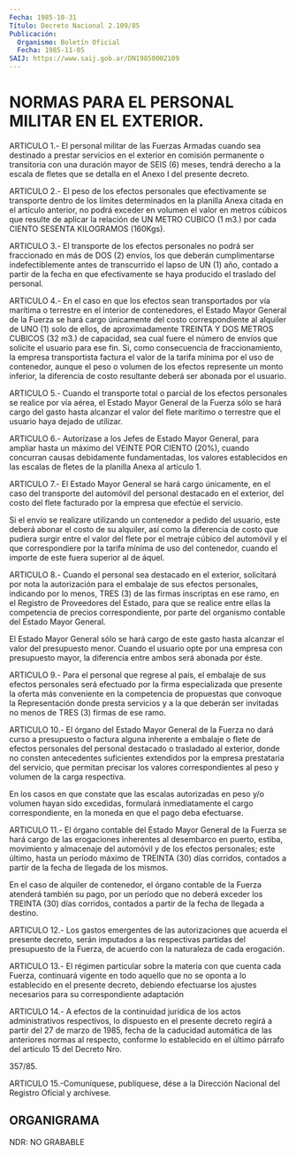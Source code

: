 ```yaml
---
Fecha: 1985-10-31
Título: Decreto Nacional 2.109/85
Publicación:
  Organismo: Boletín Oficial
  Fecha: 1985-11-05
SAIJ: https://www.saij.gob.ar/DN19850002109
---
```

# NORMAS PARA EL PERSONAL MILITAR EN EL EXTERIOR.

<a id="1"></a>
ARTICULO  1.- El personal militar de las Fuerzas Armadas cuando sea destinado  a    prestar   servicios  en  el  exterior  en  comisión permanente o transitoria con  una duración mayor de SEIS (6) meses, tendrá derecho a la escala de fletes  que  se detalla en el Anexo I del presente decreto.

<a id="2"></a>
ARTICULO  2.-  El  peso de los efectos personales que efectivamente se transporte dentro  de  los  límites  determinados en la planilla Anexa citada en el artículo anterior, no  podrá  exceder en volumen el valor en metros cúbicos que resulte de aplicar  la  relación  de UN  METRO  CUBICO  (1  m3.)  por  cada  CIENTO  SESENTA  KILOGRAMOS (160Kgs).

<a id="3"></a>
ARTICULO  3.-  El transporte de los efectos personales no podrá ser fraccionado en más de DOS (2) envíos, los que deberán cumplimentarse indefectiblemente  antes de transcurrido el lapso de UN (1) año, contado a partir de la  fecha  en  que efectivamente se haya producido el traslado del personal.

<a id="4"></a>
ARTICULO  4.-  En el caso en que los efectos sean transportados por vía marítima o terrestre  en el interior de contenedores, el Estado Mayor General de la Fuerza  se  hará  cargo  únicamente  del  costo correspondiente    al  alquiler  de  UNO  (1)  solo  de  ellos,  de aproximadamente  TREINTA    Y   DOS  METROS  CUBICOS  (32  m3.)  de capacidad,  sea cual fuere el número  de  envíos  que  solicite  el usuario para  ese fin. Si, como consecuencia de fraccionamiento, la empresa transportista  factura  el valor de la tarifa mínima por el uso  de  contenedor,  aunque  el peso  o  volumen  de  los  efectos represente un monto inferior, la  diferencia  de  costo  resultante deberá ser abonada por el usuario.

<a id="5"></a>
ARTICULO  5.-  Cuando  el transporte total o parcial de los efectos personales se realice por  vía aérea, el Estado Mayor General de la Fuerza sólo se hará cargo del  gasto  hasta  alcanzar  el valor del flete marítimo o terrestre que el usuario haya dejado de  utilizar.

<a id="6"></a>
ARTICULO  6.-  Autorízase a los Jefes de Estado Mayor General, para ampliar  hasta un  máximo  del  VEINTE  POR  CIENTO  (20%),  cuando concurran causas debidamente fundamentadas, los valores establecidos  en  las  escalas  de  fletes  de la planilla Anexa al artículo 1.

<a id="7"></a>
ARTICULO  7.-  El Estado Mayor General se hará cargo únicamente, en el caso del transporte  del  automóvil del personal destacado en el exterior, del costo del flete  facturado por la empresa que efectúe el servicio.

Si el envío se realizare utilizando  un  contenedor  a  pedido  del usuario,  este  deberá  abonar el costo de su alquiler, así como la diferencia de costo que pudiera  surgir  entre  el  valor del flete por el metraje cúbico del automóvil y el que correspondiere  por la tarifa  mínima  de  uso  del  contenedor, cuando el importe de este fuera superior al de áquel.

<a id="8"></a>
ARTICULO  8.-  Cuando  el  personal  sea  destacado en el exterior, solicitará  por  nota  la  autorización  para el  embalaje  de  sus efectos personales, indicando por lo menos,  TRES (3) de las firmas inscriptas en ese ramo, en el Registro de Proveedores  del  Estado, para   que  se  realice  entre  ellas  la  competencia  de  precios correspondiente,  por parte del organismo contable del Estado Mayor General.

El Estado Mayor General  sólo  se  hará  cargo  de este gasto hasta alcanzar  el  valor del presupuesto menor. Cuando el  usuario  opte por una empresa  con  presupuesto  mayor, la diferencia entre ambos será abonada por éste.

<a id="9"></a>
ARTICULO  9.-  Para el personal que regrese al país, el embalaje de sus efectos personales  será  efectuado  por la firma especializada que  presente  la  oferta  más  conveniente en  la  competencia  de propuestas que convoque la Representación  donde presta servicios y a la que deberán ser invitadas no menos de TRES  (3)  firmas de ese ramo.

<a id="10"></a>
ARTICULO  10.-  El  órgano del Estado Mayor General de la Fuerza no dará curso a presupuesto  o  factura  alguna inherente a embalaje o flete de efectos personales del personal  destacado o trasladado al exterior, donde no consten antecedentes suficientes  extendidos por la  empresa  prestataria  del  servicio, que permitan precisar  los valores correspondientes al peso  y volumen de la carga respectiva.

En los casos en que constate que las  escalas  autorizadas  en peso y/o  volumen  hayan  sido  excedidas,  formulará  inmediatamente el cargo correspondiente, en la moneda en que el pago deba efectuarse.

<a id="11"></a>
ARTICULO  11.-  El  órgano  contable del Estado Mayor General de la Fuerza se hará cargo de las erogaciones  inherentes  al  desembarco en puerto, estiba, movimiento y almacenaje del automóvil y  de  los efectos  personales;  este  último,  hasta  un  período  máximo  de TREINTA  (30)  días  corridos,  contados  a  partir  de la fecha de llegada de los mismos.

En  el  caso  de alquiler de contenedor, el órgano contable  de  la Fuerza atenderá  también  su  pago,  por  un  período que no deberá exceder los TREINTA (30) días corridos, contados  a  partir  de  la fecha de llegada a destino.

<a id="12"></a>
ARTICULO  12.-  Los  gastos  emergentes  de  las autorizaciones que acuerda  el  presente  decreto, serán imputados a  las  respectivas partidas  del  presupuesto    de  la  Fuerza,  de  acuerdo  con  la naturaleza de cada erogación.

<a id="13"></a>
ARTICULO  13.-  El  régimen  particular  sobre  la  materia con que cuenta cada Fuerza, continuará vigente en todo aquello  que  no  se oponta    a   lo  establecido  en  el  presente  decreto,  debiendo efectuarse  los    ajustes    necesarios  para  su  correspondiente adaptación

<a id="14"></a>
ARTICULO  14.-  A  efectos  de la continuidad jurídica de los actos administrativos respectivos,  lo  dispuesto  en el presente decreto regirá  a  partir del 27 de marzo de 1985, fecha  de  la  caducidad automática de  las  anteriores  normas  al  respecto,  conforme  lo establecido  en  el último párrafo del artículo 15 del Decreto Nro.

357/85.

<a id="15"></a>
ARTICULO  15.-Comuníquese, publíquese, dése a la Dirección Nacional del Registro Oficial y archívese.

## ORGANIGRAMA

<a id="1"></a>
NDR: NO GRABABLE